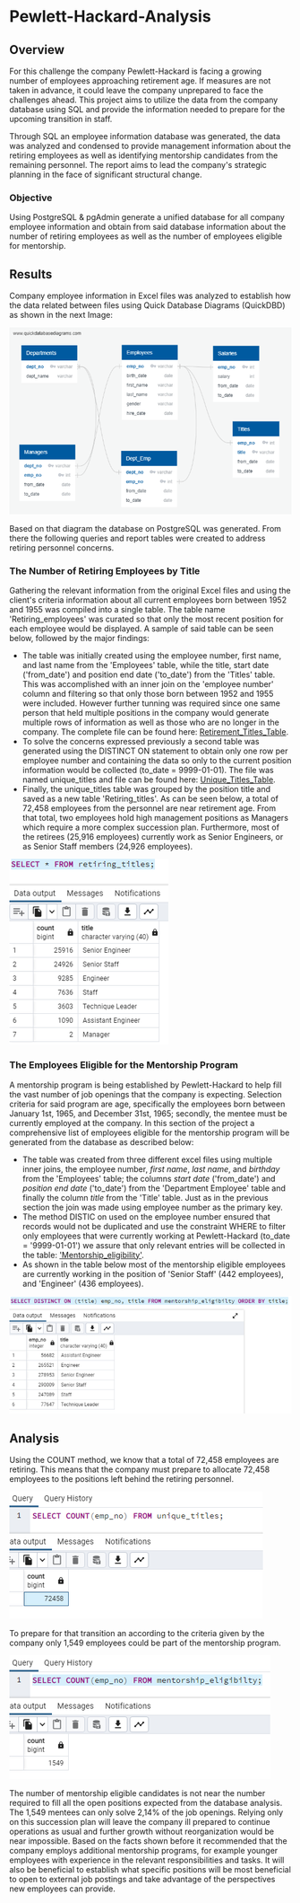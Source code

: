 # Pewlett-Hackard-Analysis
## Overview
For this challenge the company Pewlett-Hackard is facing a growing number of employees approaching retirement age. If measures are not taken in advance, it could leave the company unprepared to face the challenges ahead. This project aims to utilize the data from the company database using SQL and provide the information needed to prepare for the upcoming transition in staff.

Through SQL an employee information database was generated, the data was analyzed and condensed to provide management information about the retiring employees as well as identifying mentorship candidates from the remaining personnel. The report aims to lead the company's strategic planning in the face of significant structural change.

### Objective
Using PostgreSQL & pgAdmin generate a unified database for all company employee information and obtain from said database information about the number of retiring employees as well as the number of employees eligible for mentorship.

## Results
Company employee information in Excel files was analyzed to establish how the data related between files using Quick Database Diagrams (QuickDBD) as shown in the next Image:

![QuickDBD-export](https://github.com/Li11iana/Pewlett-Hackard-Analysis/blob/main/Data/QuickDBD-export.png)

Based on that diagram the database on PostgreSQL was generated. From there the following queries and report tables were created to address retiring personnel concerns.

### The Number of Retiring Employees by Title

Gathering the relevant information from the original Excel files and using the client's criteria information about all current employees born between 1952 and 1955 was compiled into a single table. 
The table name 'Retiring_employees' was curated so that only the most recent position for each employee would be displayed. A sample of said table can be seen below, followed by the major findings:

* The table was initially created using the employee number, first name, and last name from the 'Employees' table, while the title, start date ('from_date') and position end date ('to_date') from the 'Titles' table. This was accomplished with an inner join on the 'employee number' column and filtering so that only those born between 1952 and 1955 were included. However further tunning was required since one same person that held multiple positions in the company would generate multiple rows of information as well as those who are no longer in the company. The complete file can be found here: [Retirement_Titles_Table](https://github.com/Li11iana/Pewlett-Hackard-Analysis/blob/main/Analysis/retirement_titles.csv).
* To solve the concerns expressed previously a second table was generated using the DISTINCT ON statement to obtain only one row per employee number and containing the data so only to the current position information would be collected (to_date = 9999-01-01). The file was named unique_titles and file can be found here: [Unique_Titles_Table](https://github.com/Li11iana/Pewlett-Hackard-Analysis/blob/main/Analysis/unique_titles.csv).
* Finally, the unique_titles table was grouped by the position title and saved as a new table 'Retiring_titles'. As can be seen below, a total of 72,458 employees from the personnel are near retirement age. From that total, two employees hold high management positions as Managers which require a more complex succession plan. Furthermore, most of the retirees (25,916 employees) currently work as Senior Engineers, or as Senior Staff members (24,926 employees).

![Retiring_employees_by_title.png](https://github.com/Li11iana/Pewlett-Hackard-Analysis/blob/main/Analysis/Retiring_employees_by_title.png)


### The Employees Eligible for the Mentorship Program

A mentorship program is being established by Pewlett-Hackard to help fill the vast number of job openings that the company is expecting. Selection criteria for said program are age, specifically the employees born between January 1st, 1965, and December 31st, 1965; secondly, the mentee must be currently employed at the company. In this section of the project a comprehensive list of employees eligible for the mentorship program will be generated from the database as described below:

* The table was created from three different excel files using multiple inner joins, the employee number, *first name*, *last name*, and *birthday* from the 'Employees' table; the columns *start date* ('from_date') and *position end date* ('to_date') from the 'Department Employee' table and finally the column *title* from the 'Title' table. Just as in the previous section the join was made using employee number as the primary key.
* The method DISTIC on used on the employee number ensured that records would not be duplicated and use the constraint WHERE to filter only employees that were currently working at Pewlett-Hackard (to_date = '9999-01-01') we assure that only relevant entries will be collected in the table: ['Mentorship_eligibility'](https://github.com/Li11iana/Pewlett-Hackard-Analysis/blob/main/Analysis/mentorship_eligibilty.csv).
*	As shown in the table below most of the mentorship eligible employees are currently working in the position of 'Senior Staff' (442 employees), and 'Engineer' (436 employees).

![mentorship_eligibilty_by_title.png](https://github.com/Li11iana/Pewlett-Hackard-Analysis/blob/main/Analysis/mentorship_eligibilty_by_title.png)


## Analysis

Using the COUNT method, we know that a total of 72,458 employees are retiring. This means that the company must prepare to allocate 72,458 employees to the positions left behind the retiring personnel.

![Retiring_employees_count.png](https://github.com/Li11iana/Pewlett-Hackard-Analysis/blob/main/Analysis/Retiring_employees_count.png)

To prepare for that transition an according to the criteria given by the company only 1,549 employees could be part of the mentorship program.

![mentorship_employee_count.png](https://github.com/Li11iana/Pewlett-Hackard-Analysis/blob/main/Analysis/mentorship_employee_count.png)

The number of mentorship eligible candidates is not near the number required to fill all the open positions expected from the database analysis. The 1,549 mentees can only solve 2,14% of the job openings. Relying only on this succession plan will leave the company ill prepared to continue operations as usual and further growth without reorganization would be near impossible. 
Based on the facts shown before it recommended that the company employs additional mentorship programs, for example younger employees with experience in the relevant responsibilities and tasks. 
It will also be beneficial to establish what specific positions will be most beneficial to open to external job postings and take advantage of the perspectives new employees can provide.
